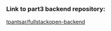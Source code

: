 ### Link to part3 backend repository:

[tpantsar/fullstackopen-backend](https://github.com/tpantsar/fullstackopen-backend)
